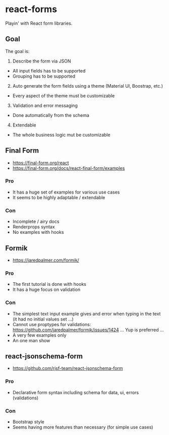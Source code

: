 # react-forms

Playin' with React form libraries.

## Goal

The goal is:

1. Describe the form via JSON

- All input fields has to be supported
- Grouping has to be supported

2. Auto generate the form fields using a theme (Material UI, Boostrap, etc.)

- Every aspect of the theme must be customizable

3. Validation and error messaging

- Done automatically from the schema

4. Extendable

- The whole business logic mut be customizable

## Final Form

- https://final-form.org/react
- https://final-form.org/docs/react-final-form/examples

### Pro

- It has a huge set of examples for various use cases
- It seems to be highly adaptable / extendable

### Con

- Incomplete / airy docs
- Renderprops syntax
- No examples with hooks

## Formik

- https://jaredpalmer.com/formik/

### Pro

- The first tutorial is done with hooks
- It has a huge focus on validation

### Con

- The simplest text input example gives and error when typing in the text (it had no initial values set ...)
- Cannot use proptypes for validations: https://github.com/jaredpalmer/formik/issues/1424 ... Yup is preferred ...
- A very few examples only
- An one man show

## react-jsonschema-form

- https://github.com/rjsf-team/react-jsonschema-form

### Pro

- Declarative form syntax including schema for data, ui, errors (validations)

### Con

- Bootstrap style
- Seems having more features than necessary (for simple use cases)
